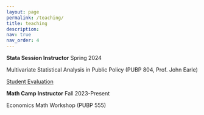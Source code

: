 ```yaml
---
layout: page
permalink: /teaching/
title: teaching
description:
nav: true
nav_order: 4
---
```


<strong>Stata Session Instructor</strong> Spring 2024

Multivariate Statistical Analysis in Public Policy (PUBP 804, Prof. John Earle)

<a href="_includes/course_eval/PUBP804_STATA_SPark_eval.pdf">Student Evaluation</a>

<strong>Math Camp Instructor</strong> Fall 2023-Present

Economics Math Workshop (PUBP 555)
